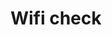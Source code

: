 ---
title: Wifi check
tags: ["wifi", "check", "network", "connection", "signal", "wireless"]
icon: wifi-check
svg: '<svg xmlns="http://www.w3.org/2000/svg" width="24" height="24" fill="none" viewBox="0 0 24 24" stroke-width="1.5" stroke-linecap="round" stroke-linejoin="round" stroke="currentColor"><path d="M2 9.483A14.498 14.498 0 0 1 12 5.5m3 .822 1.379 1.576a.299.299 0 0 0 .466-.022L19.645 4M19 12.9c-3.866-3.867-10.134-3.867-14 0m11 3.257a5.657 5.657 0 0 0-8 0m4 3.093v-.5"/></svg>'
---